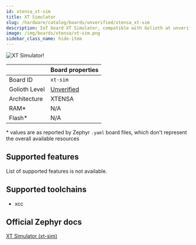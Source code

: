 ```yaml
---
id: xtensa_xt-sim
title: XT Simulator
slug: /hardware/catalog/boards/unverified/xtensa_xt-sim
description: IoT board XT Simulator, compatible with Golioth at unverified level.
image: /img/boards/xtensa/xt-sim.png
sidebar_class_name: hide-item
---
```


[//]: # (This is an auto-generated file, do not edit! Changes to it will be lost upon re-generation)

![XT Simulator!](/img/boards/xtensa/xt-sim.png "XT Simulator")

|                | Board properties     |
| -------------  | -------------------- |
| Board ID       | `xt-sim` |
| Golioth Level  | [Unverified](/hardware#unverified-boards) |
| Architecture   | XTENSA |
| RAM*           | N/A |
| Flash*         | N/A |

\* values are as reported by Zephyr `.yaml` board files, which don't represent the overall available resources



## Supported features

List of supported features is not available.

## Supported toolchains

* xcc

## Official Zephyr docs

[XT Simulator (xt-sim)](https://docs.zephyrproject.org/latest/boards/xtensa/xt-sim/doc/index.html)
